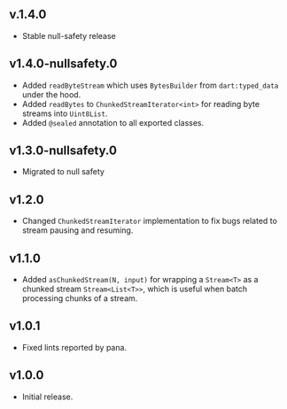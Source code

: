 ## v.1.4.0

- Stable null-safety release

## v1.4.0-nullsafety.0
- Added `readByteStream` which uses `BytesBuilder` from `dart:typed_data` under
  the hood.
- Added `readBytes` to `ChunkedStreamIterator<int>` for reading byte streams
  into `Uint8List`.
- Added `@sealed` annotation to all exported classes.

## v1.3.0-nullsafety.0

- Migrated to null safety

## v1.2.0

- Changed `ChunkedStreamIterator` implementation to fix bugs related to
  stream pausing and resuming.

## v1.1.0

- Added `asChunkedStream(N, input)` for wrapping a `Stream<T>` as a
  chunked stream `Stream<List<T>>`, which is useful when batch processing
  chunks of a stream.

## v1.0.1

- Fixed lints reported by pana.

## v1.0.0

- Initial release.
